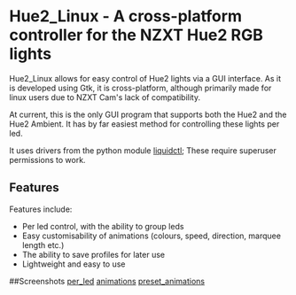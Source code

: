 # Hue2_Linux - A cross-platform controller for the NZXT Hue2 RGB lights

Hue2_Linux allows for easy control of Hue2 lights via a GUI interface.
As it is developed using Gtk, it is cross-platform, although primarily made for linux users due to NZXT Cam's lack of compatibility.

At current, this is the only GUI program that supports both the Hue2 and the Hue2 Ambient.
It has by far easiest method for controlling these lights per led.

It uses drivers from the python module [liquidctl](https://github.com/jonasmalacofilho/liquidctl/); These require superuser permissions to work.

## Features
Features include: 
- Per led control, with the ability to group leds
- Easy customisability of animations (colours, speed, direction, marquee length etc.)
- The ability to save profiles for later use
- Lightweight and easy to use

##Screenshots
[per_led](screenshots/per_led.png)
[animations](screenshots/animations.png)
[preset_animations](screenshots/preset_animations.png)

